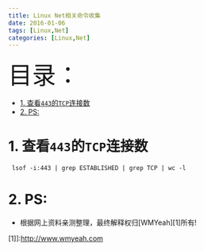 ```yaml
---
title: Linux Net相关命令收集
date: 2016-01-06
tags: [Linux,Net]
categories: [Linux,Net]
---
```


<font size=20>目录：</font>
<!-- TOC -->

- [1. 查看`443`的`TCP`连接数](#1-查看443的tcp连接数)
- [2. PS:](#2-ps)

<!-- /TOC -->


# 1. 查看`443`的`TCP`连接数
```
 lsof -i:443 | grep ESTABLISHED | grep TCP | wc -l
```


# 2. PS:
* 根据网上资料亲测整理，最终解释权归[WMYeah][1]所有!

[1]]:http://www.wmyeah.com
